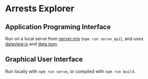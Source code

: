 # Arrests Explorer

## Application Programing Interface

Run on a local serve from [server.mjs](./server.mjs) (`npm run serve_api`), and uses [dataview.js](./src/dataview.js) and [data.json](./src/data.json).

## Graphical User Interface

Run locally with `npm run serve`, or compiled with `npm run build`.
